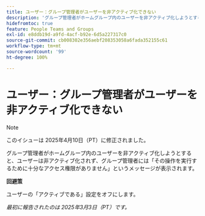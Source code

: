 ```yaml
---
title: ユーザー：グループ管理者がユーザーを非アクティブ化できない
description: 'グループ管理者がホームグループ内のユーザーを非アクティブ化しようとすると、ユーザーは非アクティブ化されず、グループ管理者には「その操作を実行するために十分なアクセス権限がありません」というメッセージが表示されます。 '
hidefromtoc: true
feature: People Teams and Groups
exl-id: e8ddb19d-a9fd-4acf-b92e-6d5a227317c0
source-git-commit: cb008302e356aebf208353058a6fada352155c61
workflow-type: tm+mt
source-wordcount: '99'
ht-degree: 100%

---
```


# ユーザー：グループ管理者がユーザーを非アクティブ化できない

>[!NOTE]
>
>このイシューは 2025年4月10日（PT）に修正されました。

グループ管理者がホームグループ内のユーザーを非アクティブ化しようとすると、ユーザーは非アクティブ化されず、グループ管理者には「その操作を実行するために十分なアクセス権限がありません」というメッセージが表示されます。

**回避策**

ユーザーの「アクティブである」設定をオフにします。

_最初に報告されたのは 2025年3月3日（PT）です。_

